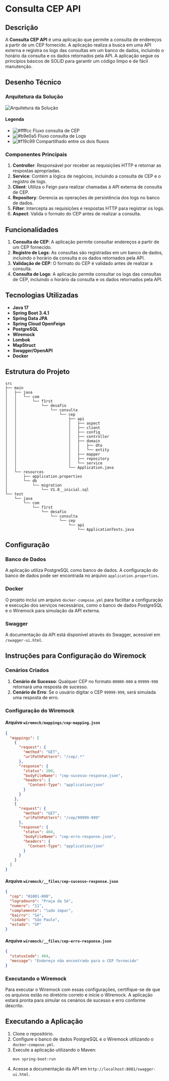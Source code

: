 # Consulta CEP API

## Descrição

A **Consulta CEP API** é uma aplicação que permite a consulta de endereços a partir de um CEP fornecido. A aplicação realiza a busca em uma API externa e registra os logs das consultas em um banco de dados, incluindo o horário da consulta e os dados retornados pela API. A aplicação segue os princípios básicos de SOLID para garantir um código limpo e de fácil manutenção.

## Desenho Técnico

### Arquitetura da Solução

![Arquitetura da Solução](https://github.com/user-attachments/assets/03c29211-f374-4477-a4d6-b1ac562f76e0)

#### Legenda
- ![#ffffcc](https://via.placeholder.com/15/ffffcc/000000?text=+) Fluxo consulta de CEP
- ![#b9e0a5](https://via.placeholder.com/15/b9e0a5/000000?text=+) Fluxo consulta de Logs
- ![#f19c99](https://via.placeholder.com/15/f19c99/000000?text=+) Compartilhado entre os dois fluxos

### Componentes Principais

1. **Controller**: Responsável por receber as requisições HTTP e retornar as respostas apropriadas.
2. **Service**: Contém a lógica de negócios, incluindo a consulta de CEP e o registro de logs.
3. **Client**: Utiliza o Feign para realizar chamadas à API externa de consulta de CEP.
4. **Repository**: Gerencia as operações de persistência dos logs no banco de dados.
5. **Filter**: Intercepta as requisições e respostas HTTP para registrar os logs.
6. **Aspect**: Valida o formato do CEP antes de realizar a consulta.

## Funcionalidades

1. **Consulta de CEP**: A aplicação permite consultar endereços a partir de um CEP fornecido.
2. **Registro de Logs**: As consultas são registradas em um banco de dados, incluindo o horário da consulta e os dados retornados pela API.
3. **Validação de CEP**: O formato do CEP é validado antes de realizar a consulta.
4. **Consulta de Logs**: A aplicação permite consultar os logs das consultas de CEP, incluindo o horário da consulta e os dados retornados pela API.

## Tecnologias Utilizadas

- **Java 17**
- **Spring Boot 3.4.1**
- **Spring Data JPA**
- **Spring Cloud OpenFeign**
- **PostgreSQL**
- **Wiremock**
- **Lombok**
- **MapStruct**
- **Swagger/OpenAPI**
- **Docker**

## Estrutura do Projeto

```plaintext
src
├── main
│   ├── java
│   │   └── com
│   │       └── f1rst
│   │           └── desafio
│   │               └── consulta
│   │                   └── cep
│   │                       ├── api
│   │                       │   ├── aspect
│   │                       │   ├── client
│   │                       │   ├── config
│   │                       │   ├── controller
│   │                       │   ├── domain
│   │                       │   │   ├── dto
│   │                       │   │   └── entity
│   │                       │   ├── mapper
│   │                       │   ├── repository
│   │                       │   └── service
│   │                       └── Application.java
│   └── resources
│       ├── application.properties
│       └── db
│           └── migration
│               └── V1.0__inicial.sql
└── test
    └── java
        └── com
            └── f1rst
                └── desafio
                    └── consulta
                        └── cep
                            └── api
                                └── ApplicationTests.java
```

## Configuração

### Banco de Dados

A aplicação utiliza PostgreSQL como banco de dados. A configuração do banco de dados pode ser encontrada no arquivo `application.properties`.

### Docker

O projeto inclui um arquivo `docker-compose.yml` para facilitar a configuração e execução dos serviços necessários, como o banco de dados PostgreSQL e o Wiremock para simulação da API externa.

### Swagger

A documentação da API está disponível através do Swagger, acessível em `/swagger-ui.html`.

## Instruções para Configuração do Wiremock

### Cenários Criados

1. **Cenário de Sucesso**: Qualquer CEP no formato `00000-000` a `99999-998` retornará uma resposta de sucesso.
2. **Cenário de Erro**: Se o usuário digitar o CEP `99999-999`, será simulada uma resposta de erro.

### Configuração do Wiremock

#### Arquivo `wiremock/mappings/cep-mapping.json`

```json
{
  "mappings": [
    {
      "request": {
        "method": "GET",
        "urlPathPattern": "/cep/.*"
      },
      "response": {
        "status": 200,
        "bodyFileName": "cep-sucesso-response.json",
        "headers": {
          "Content-Type": "application/json"
        }
      }
    },
    {
      "request": {
        "method": "GET",
        "urlPathPattern": "/cep/99999-999"
      },
      "response": {
        "status": 404,
        "bodyFileName": "cep-erro-response.json",
        "headers": {
          "Content-Type": "application/json"
        }
      }
    }
  ]
}
```

#### Arquivo `wiremock/__files/cep-sucesso-response.json`

```json
{
  "cep": "01001-000",
  "logradouro": "Praça da Sé",
  "numero": "11",
  "complemento": "lado ímpar",
  "bairro": "Sé",
  "cidade": "São Paulo",
  "estado": "SP"
}
```

#### Arquivo `wiremock/__files/cep-erro-response.json`

```json
{
  "statusCode": 404,
  "message": "Endereço não encontrado para o CEP fornecido"
}
```

### Executando o Wiremock

Para executar o Wiremock com essas configurações, certifique-se de que os arquivos estão no diretório correto e inicie o Wiremock. A aplicação estará pronta para simular os cenários de sucesso e erro conforme descrito.

## Executando a Aplicação

1. Clone o repositório.
2. Configure o banco de dados PostgreSQL e o Wiremock utilizando o `docker-compose.yml`.
3. Execute a aplicação utilizando o Maven:
   ```sh
   mvn spring-boot:run
   ```
4. Acesse a documentação da API em `http://localhost:8081/swagger-ui.html`.
